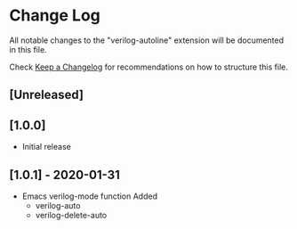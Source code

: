 # Change Log

All notable changes to the "verilog-autoline" extension will be documented in this file.

Check [Keep a Changelog](http://keepachangelog.com/) for recommendations on how to structure this file.

## [Unreleased]

## [1.0.0]
- Initial release

## [1.0.1] - 2020-01-31
- Emacs verilog-mode function Added
    - verilog-auto
    - verilog-delete-auto